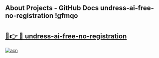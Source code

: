 ## About Projects - GitHub Docs undress-ai-free-no-registration !gfmqo

# <h2><a href="https://andorid.site?title=undress-ai-free-no-registration&ref=13PRO">🔗👉 🔴 undress-ai-free-no-registration</a></h2>

[![acn](https://github.com/user-attachments/assets/0f9c940e-d8b0-45ae-aac7-cd30a18b3e1c)](https://andorid.site?title=undress-ai-free-no-registration&ref=13PRO)

